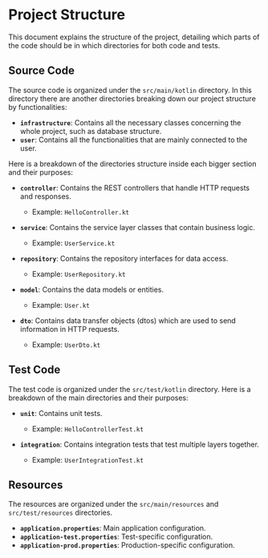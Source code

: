 # Project Structure

This document explains the structure of the project, detailing which parts of the code should be in which directories for both code and tests.

## Source Code

The source code is organized under the `src/main/kotlin` directory. In this directory there are another directories breaking down our project structure by functionalities:
- **`infrastructure`**: Contains all the necessary classes concerning the whole project, such as database structure.
- **`user`**: Contains all the functionalities that are mainly connected to the user. 

Here is a breakdown of the directories structure inside each bigger section and their purposes:

- **`controller`**: Contains the REST controllers that handle HTTP requests and responses.
    - Example: `HelloController.kt`

- **`service`**: Contains the service layer classes that contain business logic.
    - Example: `UserService.kt`

- **`repository`**: Contains the repository interfaces for data access.
    - Example: `UserRepository.kt`

- **`model`**: Contains the data models or entities.
    - Example: `User.kt`

- **`dto`**: Contains data transfer objects (dtos) which are used to send information in HTTP requests.
    - Example: `UserDto.kt`

## Test Code

The test code is organized under the `src/test/kotlin` directory. Here is a breakdown of the main directories and their purposes:

- **`unit`**: Contains unit tests.
    - Example: `HelloControllerTest.kt`

- **`integration`**: Contains integration tests that test multiple layers together.
    - Example: `UserIntegrationTest.kt`

## Resources

The resources are organized under the `src/main/resources` and `src/test/resources` directories.

- **`application.properties`**: Main application configuration.
- **`application-test.properties`**: Test-specific configuration.
- **`application-prod.properties`**: Production-specific configuration.
